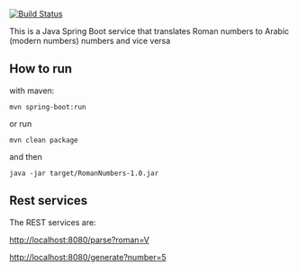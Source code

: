 [![Build Status](https://travis-ci.org/zisisp/RomanNumbers.svg?branch=master)](https://travis-ci.org/zisisp/RomanNumbers)

This is a Java Spring Boot service that translates Roman numbers to Arabic (modern numbers) numbers and vice versa
## How to run

with maven:
```
mvn spring-boot:run
```

or run 
```
mvn clean package
```
and then 
```
java -jar target/RomanNumbers-1.0.jar
```


## Rest services
The REST services are:

[http://localhost:8080/parse?roman=V](http://localhost:8080/parse?roman=V)

[http://localhost:8080/generate?number=5](http://localhost:8080/generate?number=5)
